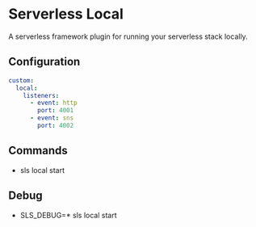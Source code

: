 # Serverless Local

A serverless framework plugin for running your serverless stack locally.

## Configuration

``` yaml
custom:
  local:
    listeners:
      - event: http
        port: 4001
      - event: sns
        port: 4002
```

## Commands

- sls local start


## Debug

- SLS_DEBUG=* sls local start